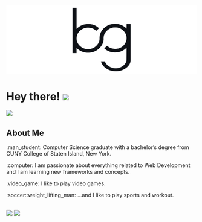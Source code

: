 <a href="https://bolaghaly.netlify.app/"> <img src="https://github.com/BolaGhaly/BolaGhaly/blob/main/assets/Github_Readme_Banner.svg" alt="Github-readme-banner" /> </a>

# Hey there! <img src="https://raw.githubusercontent.com/MartinHeinz/MartinHeinz/master/wave.gif" width="30" />
<a href="https://www.linkedin.com/in/bolaghaly/" target="_blank"> <img src="https://img.shields.io/badge/-BolaGhaly-blue?style=flat-square&logo=Linkedin&logoColor=white&link=https://www.linkedin.com/in/bolaghaly/" width="100"/> </a>
  
<h2>About Me</h2>
<p>:man_student: Computer Science graduate with a bachelor’s degree from CUNY College of Staten Island, New York.</p>
<p>:computer: I am passionate about everything related to Web Development and I am learning new frameworks and concepts.</p>
<p>:video_game: I like to play video games.</p>
<p>:soccer::weight_lifting_man: ...and I like to play sports and workout.</p>
<br/>

<div>
<img src="https://github-readme-stats.vercel.app/api?username=BolaGhaly&show_icons=true&theme=github_dark&border_radius=5&title_color=e4e4e4&text_color=cbcbcb&line_height=28&card_width=350&hide_rank=true&hide_border=true" />
<img src="https://github-readme-stats.vercel.app/api/top-langs/?username=BolaGhaly&langs_count=10&layout=compact&theme=github_dark&title_color=e4e4e4&text_color=cbcbcb&border_radius=5&hide=C&hide_border=true" height="213" />
</div>
